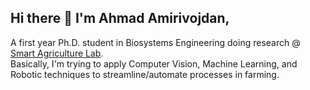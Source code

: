 ## Hi there 👋 I'm Ahmad Amirivojdan,

A first year Ph.D. student in Biosystems Engineering doing research @ [Smart Agriculture Lab](https://www.ut-smartagriculture.com/).
<br>
Basically, I'm trying to apply Computer Vision, Machine Learning, and Robotic techniques to streamline/automate processes in farming. 
